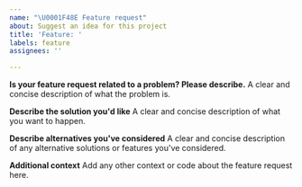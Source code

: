 ```yaml
---
name: "\U0001F48E Feature request"
about: Suggest an idea for this project
title: 'Feature: '
labels: feature
assignees: ''

---
```


**Is your feature request related to a problem? Please describe.**
A clear and concise description of what the problem is.

**Describe the solution you'd like**
A clear and concise description of what you want to happen.

**Describe alternatives you've considered**
A clear and concise description of any alternative solutions or features you've considered.

**Additional context**
Add any other context or code about the feature request here.
